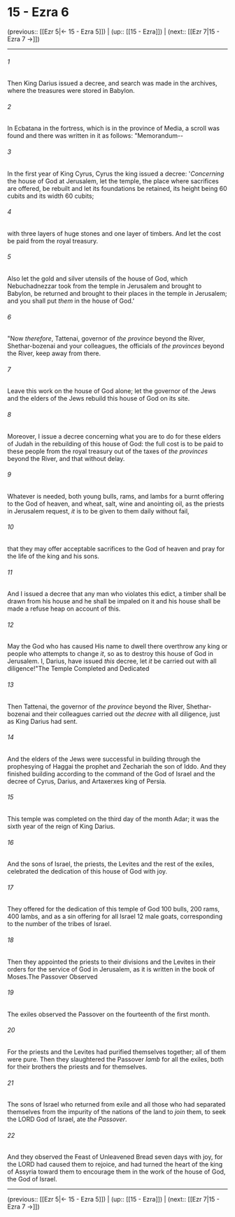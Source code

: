 # 15 - Ezra 6

(previous:: [[Ezr 5|← 15 - Ezra 5]]) | (up:: [[15 - Ezra]]) | (next:: [[Ezr 7|15 - Ezra 7 →]])

***


###### 1 
Then King Darius issued a decree, and search was made in the archives, where the treasures were stored in Babylon. 

###### 2 
In Ecbatana in the fortress, which is in the province of Media, a scroll was found and there was written in it as follows: "Memorandum-- 

###### 3 
In the first year of King Cyrus, Cyrus the king issued a decree: '_Concerning_ the house of God at Jerusalem, let the temple, the place where sacrifices are offered, be rebuilt and let its foundations be retained, its height being 60 cubits and its width 60 cubits; 

###### 4 
with three layers of huge stones and one layer of timbers. And let the cost be paid from the royal treasury. 

###### 5 
Also let the gold and silver utensils of the house of God, which Nebuchadnezzar took from the temple in Jerusalem and brought to Babylon, be returned and brought to their places in the temple in Jerusalem; and you shall put _them_ in the house of God.' 

###### 6 
"Now _therefore_, Tattenai, governor of _the province_ beyond the River, Shethar-bozenai and your colleagues, the officials of _the provinces_ beyond the River, keep away from there. 

###### 7 
Leave this work on the house of God alone; let the governor of the Jews and the elders of the Jews rebuild this house of God on its site. 

###### 8 
Moreover, I issue a decree concerning what you are to do for these elders of Judah in the rebuilding of this house of God: the full cost is to be paid to these people from the royal treasury out of the taxes of _the provinces_ beyond the River, and that without delay. 

###### 9 
Whatever is needed, both young bulls, rams, and lambs for a burnt offering to the God of heaven, and wheat, salt, wine and anointing oil, as the priests in Jerusalem request, _it_ is to be given to them daily without fail, 

###### 10 
that they may offer acceptable sacrifices to the God of heaven and pray for the life of the king and his sons. 

###### 11 
And I issued a decree that any man who violates this edict, a timber shall be drawn from his house and he shall be impaled on it and his house shall be made a refuse heap on account of this. 

###### 12 
May the God who has caused His name to dwell there overthrow any king or people who attempts to change _it_, so as to destroy this house of God in Jerusalem. I, Darius, have issued _this_ decree, let _it_ be carried out with all diligence!"The Temple Completed and Dedicated 

###### 13 
Then Tattenai, the governor of _the province_ beyond the River, Shethar-bozenai and their colleagues carried out _the decree_ with all diligence, just as King Darius had sent. 

###### 14 
And the elders of the Jews were successful in building through the prophesying of Haggai the prophet and Zechariah the son of Iddo. And they finished building according to the command of the God of Israel and the decree of Cyrus, Darius, and Artaxerxes king of Persia. 

###### 15 
This temple was completed on the third day of the month Adar; it was the sixth year of the reign of King Darius. 

###### 16 
And the sons of Israel, the priests, the Levites and the rest of the exiles, celebrated the dedication of this house of God with joy. 

###### 17 
They offered for the dedication of this temple of God 100 bulls, 200 rams, 400 lambs, and as a sin offering for all Israel 12 male goats, corresponding to the number of the tribes of Israel. 

###### 18 
Then they appointed the priests to their divisions and the Levites in their orders for the service of God in Jerusalem, as it is written in the book of Moses.The Passover Observed 

###### 19 
The exiles observed the Passover on the fourteenth of the first month. 

###### 20 
For the priests and the Levites had purified themselves together; all of them were pure. Then they slaughtered the Passover _lamb_ for all the exiles, both for their brothers the priests and for themselves. 

###### 21 
The sons of Israel who returned from exile and all those who had separated themselves from the impurity of the nations of the land to _join_ them, to seek the LORD God of Israel, ate _the Passover_. 

###### 22 
And they observed the Feast of Unleavened Bread seven days with joy, for the LORD had caused them to rejoice, and had turned the heart of the king of Assyria toward them to encourage them in the work of the house of God, the God of Israel.

***

(previous:: [[Ezr 5|← 15 - Ezra 5]]) | (up:: [[15 - Ezra]]) | (next:: [[Ezr 7|15 - Ezra 7 →]])
